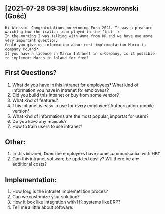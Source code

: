  ## [2021-07-28 09:39] klaudiusz.skowronski (Gość)
    Hi Alessio, Congratulations on winning Euro 2020. It was a pleasure watching how the Italian team played in the final :)
    In the morning I was talking with Anna from HR and we have one more very important question.
    Could you give us information about cost implementation Marco in company Poland?  
    If you have a licence on Marco Intranet in x-Company, is it possible to implement Marco in Poland for free?



## First Questions?
1. What do you have in this intranet for employees? What kind of information you have in intranet for employess?
2. Did you build this intranet or buy from some vendor? 
3. What kind of features? 
4. This intranet is easy to use for every employee? Authorization, mobile version?
5. What kind of informations are the most popular, importat for users?
6. Do you have any manuals? 
7. How to train users to use intranet?  

## Other:
1. In this intranet, Does the employees have some communication with HR?
2. Can this intranet software be updated easily? Will there be any additional costs?

## Implementation:
1. How long is the intranet implemetation proces? 
2. Can we customize your solution?
3. How it look like intagration with HR systems like ERP?
4. Tell me a little about software. 
